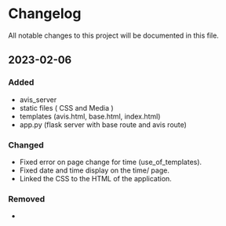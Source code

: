 # Changelog

All notable changes to this project will be documented in this file.

## 2023-02-06

### Added

- avis_server
- static files ( CSS and Media )
- templates (avis.html, base.html, index.html)
- app.py (flask server with base route and avis route)

### Changed

- Fixed error on page change for time (use_of_templates).
- Fixed date and time display on the time/ page.
- Linked the CSS to the HTML of the application.

### Removed

- 